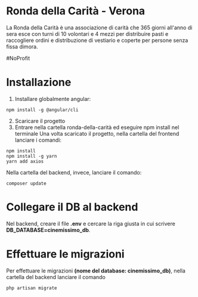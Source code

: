 # Ronda della Carità - Verona
La Ronda della Carità è una associazione di carità che 365 giorni all'anno di sera esce con turni di 10 volontari e 4 mezzi per distribuire pasti e raccogliere ordini e distribuzione di vestiario e coperte per persone senza fissa dimora.

#NoProfit

# Installazione

1. Installare globalmente angular:
```
npm install -g @angular/cli
```

2. Scaricare il progetto
3. Entrare nella cartella ronda-della-carità ed eseguire npm install nel terminale
Una volta scaricato il progetto, nella cartella del frontend lanciare i comandi:
```
npm install
npm install -g yarn
yarn add axios
```
Nella cartella del backend, invece, lanciare il comando:
```
composer update
```

# Collegare il DB al backend

Nel backend, creare il file **.env** e cercare la riga giusta in cui scrivere **DB_DATABASE=cinemissimo_db**.

# Effettuare le migrazioni
Per effettuare le migrazioni **(nome del database: cinemissimo_db)**, nella cartella del backend lanciare il comando
```
php artisan migrate
```




